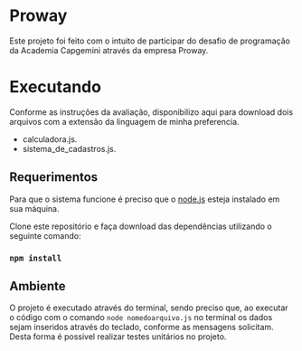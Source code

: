 # Proway

Este projeto foi feito com o intuito de participar do desafio de programação da Academia Capgemini através da empresa Proway.

# Executando

Conforme as instruções da avaliação, disponibilizo aqui para download dois arquivos com a extensão da linguagem de minha preferencia.
- calculadora.js.
- sistema_de_cadastros.js.

## Requerimentos

Para que o sistema funcione é preciso que o [node.js](https://nodejs.org/en/download/) esteja instalado em sua máquina.

Clone este repositório e faça download das dependências utilizando o seguinte comando:
### `npm install`

## Ambiente
O projeto é executado através do terminal, sendo preciso que, ao executar o código com o comando `node nomedoarquivo.js` no terminal os dados
sejam inseridos através do teclado, conforme as mensagens solicitam. Desta forma é possivel realizar testes unitários no projeto.

